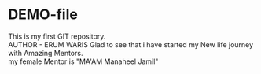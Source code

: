 # DEMO-file
This is my first GIT repository.
<br>
AUTHOR - ERUM WARIS
Glad to see that i have started my New life journey with Amazing Mentors.
<br>
my female Mentor is "MA'AM Manaheel Jamil"
